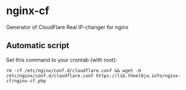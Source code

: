 # nginx-cf
Generator of CloudFlare Real IP-changer for nginx

## Automatic script

Set this command to your crontab (with root):
```
rm -rf /etc/nginx/conf.d/cloudflare.conf && wget -O /etc/nginx/conf.d/cloudflare.conf https://lib.theel0ja.info/nginx-cf/nginx-cf.php
```
